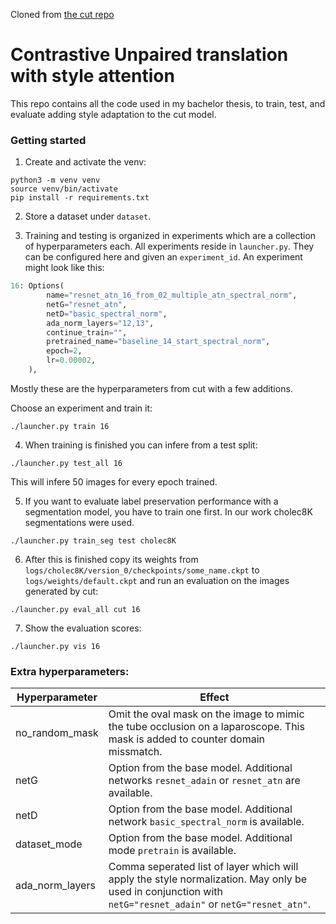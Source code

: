 Cloned from [the cut repo](https://github.com/taesungp/contrastive-unpaired-translation)

# Contrastive Unpaired translation with style attention
This repo contains all the code used in my bachelor thesis, to train, test, and evaluate adding style adaptation
to the cut model.

### Getting started
1. Create and activate the venv:
```commandline
python3 -m venv venv
source venv/bin/activate
pip install -r requirements.txt
```
2. Store a dataset under ```dataset```.

3. Training and testing is organized in experiments which are a collection of hyperparameters each.
All experiments reside in `launcher.py`. They can be configured here and given an `experiment_id`.
An experiment might look like this:
```python
16: Options(
        name="resnet_atn_16_from_02_multiple_atn_spectral_norm",
        netG="resnet_atn",
        netD="basic_spectral_norm",
        ada_norm_layers="12,13",
        continue_train="",
        pretrained_name="baseline_14_start_spectral_norm",
        epoch=2,
        lr=0.00002,
    ),
```

Mostly these are the hyperparameters from cut with a few additions.



Choose an experiment and train it:
```commandline
./launcher.py train 16
```

4. When training is finished you can infere from a test split:
```commandline
./launcher.py test_all 16
```
This will infere 50 images for every epoch trained.

5. If you want to evaluate label preservation performance with a segmentation model, you have to train one first. In our work cholec8K segmentations were used.
```commandline
./launcher.py train_seg test cholec8K
```
6. After this is finished copy its weights from `logs/cholec8K/version_0/checkpoints/some_name.ckpt` to `logs/weights/default.ckpt` and run an evaluation on the images generated by cut:
```commandline
./launcher.py eval_all cut 16
```
7. Show the evaluation scores:
```commandline
./launcher.py vis 16
```

### Extra hyperparameters:
| Hyperparameter  | Effect                                                                                                                                                    |
|-----------------|-----------------------------------------------------------------------------------------------------------------------------------------------------------|
| no_random_mask  | Omit the oval mask on the image to mimic the tube occlusion on a laparoscope. This mask is added to counter domain missmatch.                             |
| netG            | Option from the base model. Additional networks `resnet_adain` or `resnet_atn` are available.                                                             |
| netD            | Option from the base model. Additional network `basic_spectral_norm` is available.                                                                        |
|dataset_mode | Option from the base model. Additional mode `pretrain` is available.                                                                                       |
| ada_norm_layers | Comma seperated list of layer which will apply the style normalization. May only be used in conjunction with `netG="resnet_adain"` or `netG="resnet_atn"`. |
